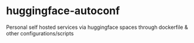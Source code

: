 # huggingface-autoconf
Personal self hosted services via huggingface spaces through dockerfile &amp; other configurations/scripts
